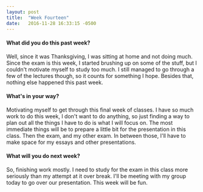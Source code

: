 ```yaml
---
layout: post
title:  "Week Fourteen"
date:   2016-11-28 16:33:15 -0500
---
```

#### What did you do this past week?
Well, since it was Thanksgiving, I was sitting at home and not doing much. Since the exam is this week, I started brushing up on some of the stuff, but I couldn't motivate myself to study too much. I still managed to go through a few of the lectures though, so it counts for something I hope. Besides that, nothing else happened this past week.

#### What's in your way?
Motivating myself to get through this final week of classes. I have so much work to do this week, I don't want to do anything, so just finding a way to plan out all the things I have to do is what I will focus on. The most immediate things will be to prepare a little bit for the presentation in this class. Then the exam, and my other exam. In between those, I'll have to make space for my essays and other presentations.

#### What will you do next week?
So, finishing work mostly. I need to study for the exam in this class more seriously than my attempt at it over break. I'll be meeting with my group today to go over our presentation. This week will be fun.
